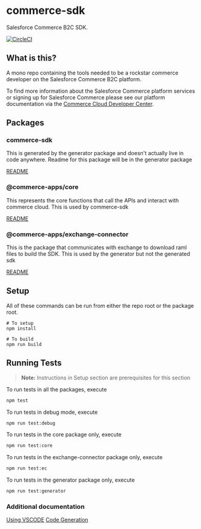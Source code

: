# commerce-sdk

Salesforce Commerce B2C SDK.

[![CircleCI][circleci-image]][circleci-url]

## What is this?

A mono repo containing the tools needed to be a rockstar commerce developer on the Salesforce Commerce B2C platform.

To find more information about the Salesforce Commerce platform services or signing up for Salesforce Commerce please see our platform documentation via the [Commerce Cloud Developer Center](https://developer.commercecloud.com/).

## Packages

### commerce-sdk

This is generated by the generator package and doesn't actually live in code anywhere.  Readme for this package will be in the generator package

[README](./packages/generator/README.md)

### @commerce-apps/core

This represents the core functions that call the APIs and interact with commerce cloud.  This is used by commerce-sdk

[README](./packages/core/README.md)

### @commerce-apps/exchange-connector

This is the package that communicates with exchange to download raml files to build the SDK.  This is used by the generator but not the generated sdk

[README](./packages/exchange-connector/README.md)

## Setup

All of these commands can be run from either the repo root or the package root.

    # To setup
    npm install

    # To build 
    npm run build

## Running Tests
> **Note:** Instructions in Setup section are prerequisites for this section

To run tests in all the packages, execute
```bash
npm test
```
To run tests in debug mode, execute
```bash
npm run test:debug
```
To run tests in the core package only, execute
```bash
npm run test:core
```

To run tests in the exchange-connector package only, execute
```bash
npm run test:ec
```

To run tests in the generator package only, execute
```bash
npm run test:generator
```

### Additional documentation

[Using VSCODE](./docs/vscode.md)
[Code Generation](./packages/generator/docs/GENERATOR.md)


<!-- Markdown link & img dfn's -->
[circleci-image]: https://circleci.com/gh/SalesforceCommerceCloud/commerce-sdk.svg?style=svg&circle-token=c68cee5cb20ee75f00cbda1b0eec5b5484c58b2a
[circleci-url]: https://circleci.com/gh/SalesforceCommerceCloud/commerce-sdk

